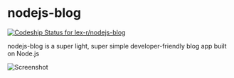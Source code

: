 # nodejs-blog

[ ![Codeship Status for lex-r/nodejs-blog](https://www.codeship.io/projects/df97dfa0-2c83-0132-9e32-4683d3e816f8/status)](https://www.codeship.io/projects/38920)

nodejs-blog is a super light, super simple developer-friendly blog app built on Node.js

![Screenshot](https://raw.github.com/csanz/nodejs-blog/master/public/images/sample.png)


